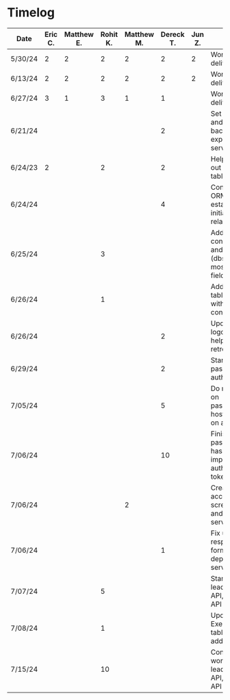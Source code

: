 # Timelog

| Date    | Eric C. | Matthew E. | Rohit K. | Matthew M. | Dereck T. | Jun Z. | Task                                                        |
| ------- | ------- | ---------- | -------- | ---------- | --------- | ------ | ----------------------------------------------------------- |
| 5/30/24 | 2       | 2          | 2        | 2          | 2         | 2      | Work on deliverable 1                                       |
| 6/13/24 | 2       | 2          | 2        | 2          | 2         | 2      | Work on deliverable 2                                       |
| 6/27/24 | 3       | 1          | 3        | 1          | 1         |        | Work on deliverable 3                                       |
| 6/21/24 |         |            |          |            | 2         |        | Set up android and backend express server                   |
| 6/24/23 | 2       |            | 2        |            | 2         |        | Help scope out initial table relations                      |
| 6/24/24 |         |            |          |            | 4         |        | Configure ORM and establish initial table relations         |
| 6/25/24 |         |            | 3        |            |           |        | Add API controllers and entities (dbs) for most data fields |
| 6/26/24 |         |            | 1        |            |           |        | Add template table to DB with API controllers               |
| 6/26/24 |         |            |          |            | 2         |        | Update app logo, fix bugs, help with retrofit setup         |
| 6/29/24 |         |            |          |            | 2         |        | Start work on password authentication                       |
| 7/05/24 |         |            |          |            | 5         |        | Do more work on passwords, host backend on a server         |
| 7/06/24 |         |            |          |            | 10        |        | Finish password hashing and implement authentication tokens |
| 7/06/24 |         |            |          | 2          |           |        | Create account screen + login and account service           |
| 7/06/24 |         |            |          |            | 1         |        | Fix up response formatting, deploy to server                |
| 7/07/24 |         |            | 5        |            |           |        | Start work on leaderboard API, friends API & chat           |
| 7/08/24 |         |            | 1        |            |           |        | Update ExerciseRef table to store additonal data            |
| 7/15/24 |         |            | 10       |            |           |        | Continue work on leaderboard API, friends API & chat        |